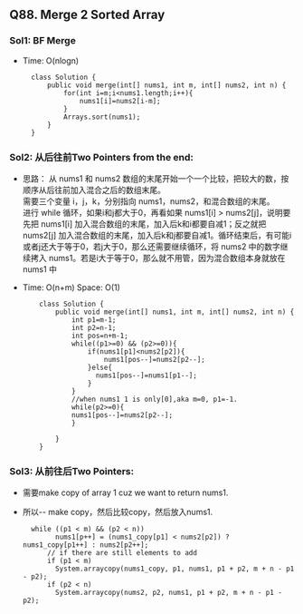 ## Q88. Merge 2 Sorted Array



### Sol1: BF Merge
* Time: O(nlogn)


        class Solution {
            public void merge(int[] nums1, int m, int[] nums2, int n) {
                for(int i=m;i<nums1.length;i++){
                    nums1[i]=nums2[i-m];
                }
                Arrays.sort(nums1);
            }
        }



### Sol2: 从后往前Two Pointers from the end: 
* 思路：
从 nums1 和 nums2 数组的末尾开始一个一个比较，把较大的数，按顺序从后往前加入混合之后的数组末尾。    
需要三个变量 i，j，k，分别指向 nums1，nums2，和混合数组的末尾。  
进行 while 循环，如果i和j都大于0，再看如果 nums1[i] > nums2[j]，说明要先把 nums1[i] 加入混合数组的末尾，加入后k和i都要自减1；反之就把 nums2[j] 加入混合数组的末尾，加入后k和j都要自减1。循环结束后，有可能i或者j还大于等于0，若j大于0，那么还需要继续循环，将 nums2 中的数字继续拷入 nums1。若是i大于等于0，那么就不用管，因为混合数组本身就放在 nums1 中

* Time: O(n+m) Space: O(1)


          class Solution {
              public void merge(int[] nums1, int m, int[] nums2, int n) {
                  int p1=m-1;
                  int p2=n-1;
                  int pos=n+m-1;
                  while((p1>=0) && (p2>=0)){
                      if(nums1[p1]<nums2[p2]){
                          nums1[pos--]=nums2[p2--];
                      }else{
                        nums1[pos--]=nums1[p1--];
                      }
                  }
                  //when nums1 1 is only[0],aka m=0, p1=-1. 
                  while(p2>=0){
                  nums1[pos--]=nums2[p2--];
                  }

              }
          }

### Sol3: 从前往后Two Pointers: 
* 需要make copy of array 1 cuz we want to return nums1. 
* 所以-- make copy，然后比较copy，然后放入nums1.

        while ((p1 < m) && (p2 < n))
              nums1[p++] = (nums1_copy[p1] < nums2[p2]) ? nums1_copy[p1++] : nums2[p2++];
            // if there are still elements to add
            if (p1 < m)
              System.arraycopy(nums1_copy, p1, nums1, p1 + p2, m + n - p1 - p2);
            if (p2 < n)
              System.arraycopy(nums2, p2, nums1, p1 + p2, m + n - p1 - p2);


